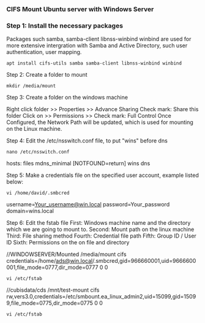 <h3> CIFS Mount Ubuntu server with Windows Server  </h3>



<h3> Step 1: Install the necessary packages </h3>

Packages such samba, samba-client libnss-winbind winbind are used for more extensive intergration with Samba and Active Directory, such user authentication, user mapping.
```
apt install cifs-utils samba samba-client libnss-winbind winbind
```



Step 2: Create a folder to mount

```
mkdir /media/mount
```

Step 3: Create a folder on the windows machine 

Right click folder >> Properties >> Advance Sharing
Check mark: Share this folder
Click on >> Permissions >> Check mark: Full Control
Once Configured, the Network Path will be updated, which is used for mounting on the Linux machine.


Step 4: Edit the /etc/nsswitch.conf file, to put "wins" before dns
```
nano /etc/nsswitch.conf
```

hosts: files mdns_minimal [NOTFOUND=return] wins dns


Step 5: Make a credentials file on the specified user account, example listed below:

```
vi /home/david/.smbcred
```

username=Your_username@win.local
password=Your_password
domain=wins.local

Step 6: Edit the fstab file
First:  Windows machine name and the directory which we are going to mount to.
Second: Mount path on the linux machine
Third:  File sharing method
Fourth: Credential file path
Fifth:  Group ID / User ID 
Sixth:  Permissions on the on file and directory

//WINDOWSERVER/Mounted /media/mount cifs credentials=/home/ads@win.local/.smbcred,gid=966660001,uid=9666600001,file_mode=0777,dir_mode=0777 0 0

```
vi /etc/fstab
```


//cubisdata/cds /mnt/test-mount cifs	 rw,vers3.0,credentials=/etc/smbount.ea_linux_admin2,uid=15099,gid=15099,file_mode=0775,dir_mode=0775 0 0
```
vi /etc/fstab
```
